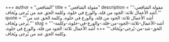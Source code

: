 +++
author = "الشافعي"
title = "مقولة الشافعي"
description = '''مقولة الشافعي: أشد الأعمال ثلاثة: الجود من قلة، والورع في خلوة، وكلمة الحق عند من يُرجى ويُخاف.'''
quote = '''أشد الأعمال ثلاثة: الجود من قلة، والورع في خلوة، وكلمة الحق عند من يُرجى ويُخاف.'''
slug = '''أشد-الأعمال-ثلاثة:-الجود-من-قلة،-والورع-في-خلوة،-وكلمة-الحق-عند-من-يُرجى-ويُخاف'''
+++
أشد الأعمال ثلاثة: الجود من قلة، والورع في خلوة، وكلمة الحق عند من يُرجى ويُخاف.
